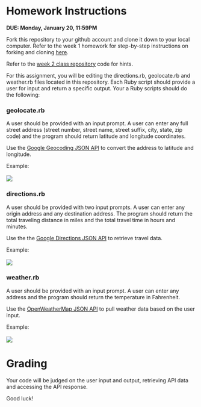 Homework Instructions
========

**DUE: Monday, January 20, 11:59PM**

Fork this repository to your github account and clone it down to your local computer. Refer to the week 1 homework for step-by-step
instructions on forking and cloning <a href='https://github.com/mpcs52553/html-css/blob/master/README.md'>here</a>.

Refer to the <a href='https://github.com/mpcs52553/week2'>week 2 class repository</a> code for hints. 

For this assignment, you will be editing the directions.rb, geolocate.rb and weather.rb files located in this repository. Each Ruby script should provide a user for input and return a specific output. Your a Ruby scripts should do the following: 


### geolocate.rb
A user should be provided with an input prompt.
A user can enter any full street address (street number, street name, street suffix, city, state, zip code) and the program should return latitude and longitude coordinates.

Use the <a
href='https://developers.google.com/maps/documentation/geocoding/'>Google Geocoding JSON API</a> to convert the address to latitude and longitude.

Example:
<br />
<br />
<img src='https://uchicago.s3.amazonaws.com/geolocate.png'>


### directions.rb
A user should be provided with two input prompts.
A user can enter any origin address and any destination address.
The program should return the total traveling distance in miles and the
total travel time in hours and minutes.

Use the the <a
href='https://developers.google.com/maps/documentation/directions/'>Google
Directions JSON API</a> to retrieve travel data.

Example:
<br />
<br />
<img src='https://uchicago.s3.amazonaws.com/directions.png'>


### weather.rb
A user should be provided with an input prompt.
A user can enter any address and the program should return the temperature in Fahrenheit.

Use the <a
href='http://openweathermap.org/API'>OpenWeatherMap JSON API</a> to pull weather data based on the user input. 

Example:
<br />
<br />
<img src='https://uchicago.s3.amazonaws.com/weather.png'>

# Grading

Your code will be judged on the user input and output, retrieving API data and accessing the API response.

Good luck!  
